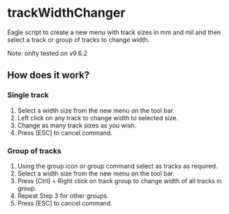 <h1>trackWidthChanger</h1>
Eagle script to create a new menu with track sizes in mm and mil and then select a track or group of tracks to change width.

Note: onlty tested on v9.6.2

<h2>How does it work?</h2>

<h3>Single track</h3>
<ol>
<li>Select a width size from the new menu on the tool bar.</li> 
<li>Left click on any track to change width to selected size.</li>
<li>Change as many track sizes as you wish.</li>
<li>Press [ESC] to cancel command.</li>
</ol>

<h3>Group of tracks</h3>
<ol>
<li>Using the group icon or group command select as tracks as required.</li>
<li>Select a width size from the new menu on the tool bar.</li> 
<li>Press [Ctrl] + Right click on track group to change width of all tracks in group.</li>
<li>Repeat Step 3 for other groups.</li>
<li>Press [ESC] to cancel command.</li>
</ol>
